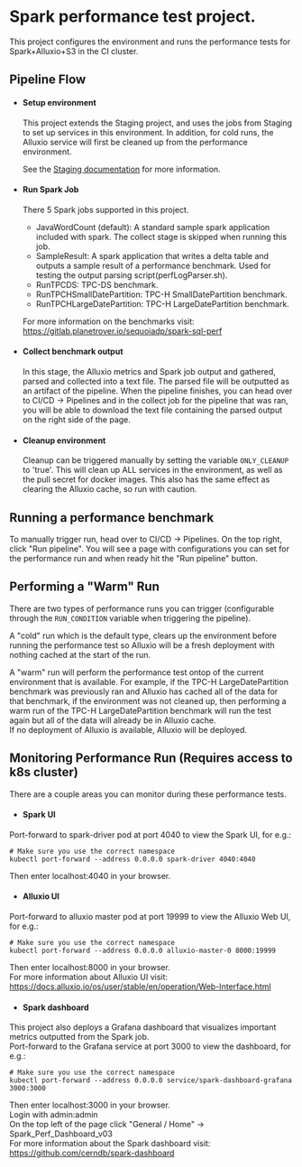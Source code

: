 # Spark performance test project.

This project configures the environment and runs the performance tests for Spark+Alluxio+S3 in the CI cluster.

## Pipeline Flow

- #### Setup environment
    This project extends the Staging project, and uses the jobs from Staging to set up services in this environment. In addition, for cold runs, the Alluxio service will first be cleaned up from the performance environment.

    See the [Staging documentation](https://gitlab.planetrover.io/sequoiadp/qa/staging/-/blob/master/README.md) for more information.

- #### Run Spark Job
    There 5 Spark jobs supported in this project.  
    - JavaWordCount (default): A standard sample spark application included with spark. The collect stage is skipped when running this job.
    - SampleResult: A spark application that writes a delta table and outputs a sample result of a performance benchmark. Used for testing the output parsing script(perfLogParser.sh).
    - RunTPCDS: TPC-DS benchmark.
    - RunTPCHSmallDatePartition: TPC-H SmallDatePartition benchmark.
    - RunTPCHLargeDatePartition: TPC-H LargeDatePartition benchmark.  

    For more information on the benchmarks visit: https://gitlab.planetrover.io/sequoiadp/spark-sql-perf  

- #### Collect benchmark output
    In this stage, the Alluxio metrics and Spark job output and gathered, parsed and collected into a text file. The parsed file will be outputted as an artifact of the pipeline. When the pipeline finishes, you can head over to CI/CD -> Pipelines and in the collect job for the pipeline that was ran, you will be able to download the text file containing the parsed output on the right side of the page.

- #### Cleanup environment
    Cleanup can be triggered manually by setting the variable `ONLY_CLEANUP` to 'true'. This will clean up ALL services in the environment, as well as the pull secret for docker images. This also has the same effect as clearing the Alluxio cache, so run with caution.

## Running a performance benchmark
To manually trigger run, head over to CI/CD -> Pipelines. On the top right, click "Run pipeline". You will see a page with configurations you can set for the performance run and when ready hit the "Run pipeline" button.

## Performing a "Warm" Run
There are two types of performance runs you can trigger (configurable through the `RUN_CONDITION` variable when triggering the pipeline).  

A "cold" run which is the default type, clears up the environment before running the performance test so Alluxio will be a fresh deployment with nothing cached at the start of the run.  

A "warm" run will perform the performance test ontop of the current environment that is available. For example, if the TPC-H LargeDatePartition benchmark was previously ran and Alluxio has cached all of the data for that benchmark, if the environment was not cleaned up, then performing a warm run of the TPC-H LargeDatePartition benchmark will run the test again but all of the data will already be in Alluxio cache.  
If no deployment of Alluxio is available, Alluxio will be deployed.


## Monitoring Performance Run (Requires access to k8s cluster)
There are a couple areas you can monitor during these performance tests.  
- #### Spark UI
Port-forward to spark-driver pod at port 4040 to view the Spark UI, for e.g.:
```
# Make sure you use the correct namespace
kubectl port-forward --address 0.0.0.0 spark-driver 4040:4040  
```
Then enter localhost:4040 in your browser.  

- #### Alluxio UI
Port-forward to alluxio master pod at port 19999 to view the Alluxio Web UI, for e.g.:
```
# Make sure you use the correct namespace
kubectl port-forward --address 0.0.0.0 alluxio-master-0 8000:19999  
```
Then enter localhost:8000 in your browser.  
For more information about Alluxio UI visit: https://docs.alluxio.io/os/user/stable/en/operation/Web-Interface.html

- #### Spark dashboard
This project also deploys a Grafana dashboard that visualizes important metrics outputted from the Spark job.  
Port-forward to the Grafana service at port 3000 to view the dashboard, for e.g.:
```
# Make sure you use the correct namespace
kubectl port-forward --address 0.0.0.0 service/spark-dashboard-grafana 3000:3000
```
Then enter localhost:3000 in your browser.  
Login with admin:admin  
On the top left of the page click "General / Home" -> Spark_Perf_Dashboard_v03  
For more information about the Spark dashboard visit: https://github.com/cerndb/spark-dashboard
